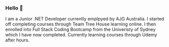 ### Hello 👋

I am a Junior .NET Developer currently emplpyed by AJG Australia. I started off completing courses through Team Tree House learning online. I then enrolled into Full Stack Coding Bootcamp from the Univeristy of Sydney which I have now completed. Currently learning courses through Udemy after hours.


<!--
**CPetrevski/Cpetrevski** is a ✨ _special_ ✨ repository because its `README.md` (this file) appears on your GitHub profile.

Here are some ideas to get you started:

- 🔭 I’m currently working on ...
- 🌱 I’m currently learning ...
- 👯 I’m looking to collaborate on ...
- 🤔 I’m looking for help with ...
- 💬 Ask me about ...
- 📫 How to reach me: ...
- 😄 Pronouns: ...
- ⚡ Fun fact: ...
-->

